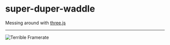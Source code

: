 # super-duper-waddle
Messing around with [three.js](https://threejs.org/)

<hr>

![Terrible Framerate](http://g.recordit.co/SSstJ9QImV.gif)
